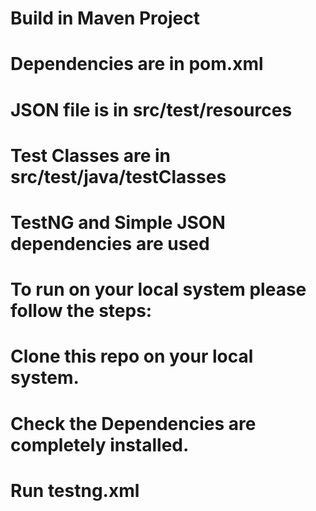 # Build in Maven Project
# Dependencies are in pom.xml
# JSON file is in src/test/resources
# Test Classes are in src/test/java/testClasses
# TestNG and Simple JSON dependencies are used

# To run on your local system please follow the steps:

# Clone this repo on your local system.
# Check the Dependencies are completely installed.
# Run testng.xml
